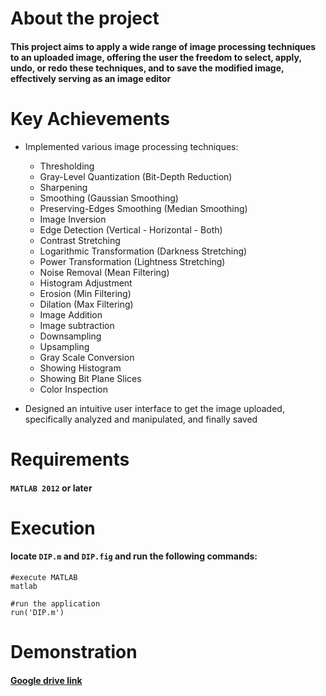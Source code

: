 # About the project
#### This project aims to apply a wide range of image processing techniques to an uploaded image, offering the user the freedom to select, apply, undo, or redo these techniques, and to save the modified image, effectively serving as an image editor

# Key Achievements

* Implemented various image processing techniques:
  * Thresholding
  * Gray-Level Quantization (Bit-Depth Reduction)
  * Sharpening
  * Smoothing (Gaussian Smoothing)
  * Preserving-Edges Smoothing (Median Smoothing)
  * Image Inversion
  * Edge Detection (Vertical - Horizontal - Both)
  * Contrast Stretching
  * Logarithmic Transformation (Darkness Stretching)
  * Power Transformation (Lightness Stretching)
  * Noise Removal (Mean Filtering)
  * Histogram Adjustment
  * Erosion (Min Filtering)
  * Dilation (Max Filtering)
  * Image Addition
  * Image subtraction
  * Downsampling
  * Upsampling
  * Gray Scale Conversion
  * Showing Histogram
  * Showing Bit Plane Slices
  * Color Inspection



* Designed an intuitive user interface to get the image uploaded, specifically analyzed and manipulated, and finally saved

# Requirements
#### `MATLAB 2012` or later

# Execution
#### locate `DIP.m` and `DIP.fig` and run the following commands:
```
#execute MATLAB
matlab

#run the application
run('DIP.m')
```

# Demonstration

#### [Google drive link](https://drive.google.com/file/d/1o-NeJYmCfV7XBpzzqY6vD0dBc3iUw-T1/view?usp=share_link)




